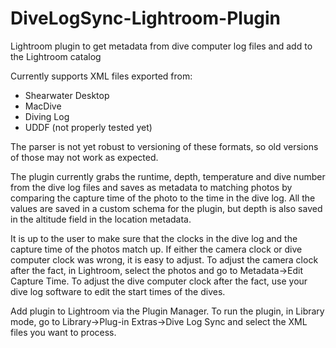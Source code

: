 # DiveLogSync-Lightroom-Plugin
Lightroom plugin to get metadata from dive computer log files and add to the Lightroom catalog

Currently supports XML files exported from:
- Shearwater Desktop
- MacDive
- Diving Log
- UDDF (not properly tested yet)

The parser is not yet robust to versioning of these formats, so old versions of those may not work as expected.

The plugin currently grabs the runtime, depth, temperature and dive number from the dive log files
and saves as metadata to matching photos by comparing the capture time of the photo to the time in
the dive log. All the values are saved in a custom schema for the plugin, but depth is also saved
in the altitude field in the location metadata.

It is up to the user to make sure that the clocks in the dive log and the capture time
of the photos match up. If either the camera clock or dive computer clock was wrong,
it is easy to adjust. To adjust the camera clock after the fact, in Lightroom, select the photos and go to Metadata->Edit Capture Time.
To adjust the dive computer clock after the fact, use your dive log software to edit the start times of the dives.

Add plugin to Lightroom via the Plugin Manager. To run the plugin, in Library mode,
go to Library->Plug-in Extras->Dive Log Sync and select the XML files you want to process.
